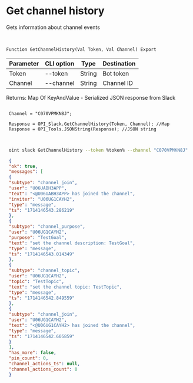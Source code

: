 ﻿---
sidebar_position: 6
---

# Get channel history
 Gets information about channel events


<br/>


`Function GetChannelHistory(Val Token, Val Channel) Export`

 | Parameter | CLI option | Type | Destination |
 |-|-|-|-|
 | Token | --token | String | Bot token |
 | Channel | --channel | String | Channel ID |

 
 Returns: Map Of KeyAndValue - Serialized JSON response from Slack





```bsl title="Code example"
 
 Channel = "C070VPMKN8J";
 
 Response = OPI_Slack.GetChannelHistory(Token, Channel); //Map
 Response = OPI_Tools.JSONString(Response); //JSON string
 
```
	


```sh title="CLI command example"
 
 oint slack GetChannelHistory --token %token% --channel "C070VPMKN8J"

```

```json title="Result"
 {
 "ok": true,
 "messages": [
 {
 "subtype": "channel_join",
 "user": "U06UABH3APP",
 "text": "<@U06UABH3APP> has joined the channel",
 "inviter": "U06UG1CAYH2",
 "type": "message",
 "ts": "1714146543.286219"
 },
 {
 "subtype": "channel_purpose",
 "user": "U06UG1CAYH2",
 "purpose": "TestGoal",
 "text": "set the channel description: TestGoal",
 "type": "message",
 "ts": "1714146543.014349"
 },
 {
 "subtype": "channel_topic",
 "user": "U06UG1CAYH2",
 "topic": "TestTopic",
 "text": "set the channel topic: TestTopic",
 "type": "message",
 "ts": "1714146542.849559"
 },
 {
 "subtype": "channel_join",
 "user": "U06UG1CAYH2",
 "text": "<@U06UG1CAYH2> has joined the channel",
 "type": "message",
 "ts": "1714146542.605859"
 }
 ],
 "has_more": false,
 "pin_count": 0,
 "channel_actions_ts": null,
 "channel_actions_count": 0
 }
```
